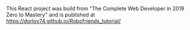 This React project was build from "The Complete Web Developer in 2019 Zero to Mastery" and is published at https://dorlov74.github.io/Robofriends_tutorial/
